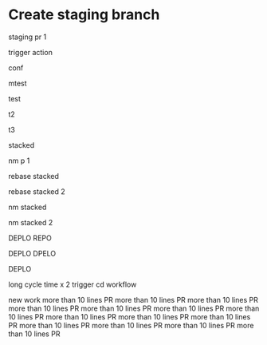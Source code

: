 # Create staging branch

staging pr 1

trigger action

conf

mtest

test

t2

t3

stacked

nm p 1

rebase stacked 

rebase stacked 2

nm stacked

nm stacked 2

DEPLO REPO

DEPLO DPELO

DEPLO

long cycle time x 2
trigger cd workflow

new work
more than 10 lines PR
more than 10 lines PR
more than 10 lines PR
more than 10 lines PR
more than 10 lines PR
more than 10 lines PR
more than 10 lines PR
more than 10 lines PR
more than 10 lines PR
more than 10 lines PR
more than 10 lines PR
more than 10 lines PR
more than 10 lines PR
more than 10 lines PR
